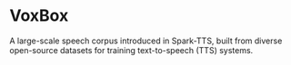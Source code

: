 # VoxBox
A large-scale speech corpus introduced in Spark-TTS, built from diverse open-source datasets for training text-to-speech (TTS) systems.
